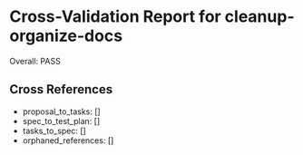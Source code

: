 # Cross-Validation Report for cleanup-organize-docs

Overall: PASS


## Cross References

- proposal_to_tasks: []
- spec_to_test_plan: []
- tasks_to_spec: []
- orphaned_references: []
